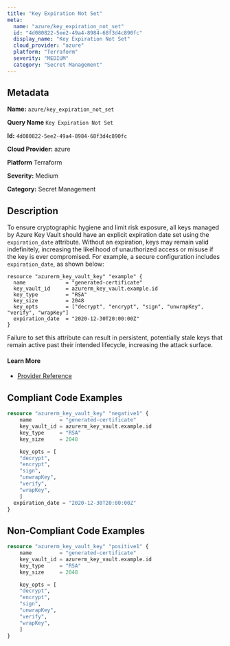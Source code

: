 ```yaml
---
title: "Key Expiration Not Set"
meta:
  name: "azure/key_expiration_not_set"
  id: "4d080822-5ee2-49a4-8984-68f3d4c890fc"
  display_name: "Key Expiration Not Set"
  cloud_provider: "azure"
  platform: "Terraform"
  severity: "MEDIUM"
  category: "Secret Management"
---
```

## Metadata

**Name:** `azure/key_expiration_not_set`

**Query Name** `Key Expiration Not Set`

**Id:** `4d080822-5ee2-49a4-8984-68f3d4c890fc`

**Cloud Provider:** azure

**Platform** Terraform

**Severity:** Medium

**Category:** Secret Management

## Description
To ensure cryptographic hygiene and limit risk exposure, all keys managed by Azure Key Vault should have an explicit expiration date set using the `expiration_date` attribute. Without an expiration, keys may remain valid indefinitely, increasing the likelihood of unauthorized access or misuse if the key is ever compromised. For example, a secure configuration includes `expiration_date`, as shown below:

```
resource "azurerm_key_vault_key" "example" {
  name             = "generated-certificate"
  key_vault_id     = azurerm_key_vault.example.id
  key_type         = "RSA"
  key_size         = 2048
  key_opts         = ["decrypt", "encrypt", "sign", "unwrapKey", "verify", "wrapKey"]
  expiration_date  = "2020-12-30T20:00:00Z"
}
```

Failure to set this attribute can result in persistent, potentially stale keys that remain active past their intended lifecycle, increasing the attack surface.

#### Learn More

 - [Provider Reference](https://registry.terraform.io/providers/hashicorp/azurerm/latest/docs/resources/key_vault_key)


## Compliant Code Examples
```terraform
resource "azurerm_key_vault_key" "negative1" {
    name         = "generated-certificate"
    key_vault_id = azurerm_key_vault.example.id
    key_type     = "RSA"
    key_size     = 2048

    key_opts = [
    "decrypt",
    "encrypt",
    "sign",
    "unwrapKey",
    "verify",
    "wrapKey",
    ]
  expiration_date = "2020-12-30T20:00:00Z"
}
```
## Non-Compliant Code Examples
```terraform
resource "azurerm_key_vault_key" "positive1" {
    name         = "generated-certificate"
    key_vault_id = azurerm_key_vault.example.id
    key_type     = "RSA"
    key_size     = 2048

    key_opts = [
    "decrypt",
    "encrypt",
    "sign",
    "unwrapKey",
    "verify",
    "wrapKey",
    ]
}
```